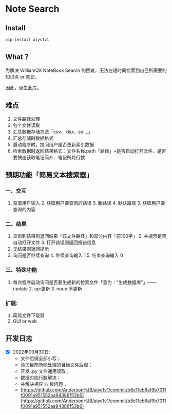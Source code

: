 # Note Search

## Install

```python
pip install aiyc1v1
```

## What？

为解决 WilliamQX NoteBook Search 的困难，无法在短时间检索到自己所需要的知识点 or 笔记。

因此，诞生此库。

## 难点

1. 文件路径处理
2. 各个文件读取
3. 汇总数据存储方法「csv、xlsx、sql...」
4. 汇总存储时数据格式
5. 启动程序时，提问用户是否更新索引数据
6. 检索数据时返回结果格式：文件名称:path「路径」+是否自动打开文件、是否要快速获取笔记简介、笔记所处行数

## 预期功能「简易文本搜索器」

### 一、交互

1. 获取用户输入
    2. 获取用户要查询的路径
        3. 新路径
        4. 默认路径
    3. 获取用户要查询的内容

### 二、结果

1. 查询到结果则返回结果「该文件路径」和部分内容「前100字」
    2. 并提示是否自动打开文件
    3. 打开错误则返回报错信息
2. 无结果则返回提示
3. 询问是否继续查询
    4. 继续查询输入 1
    5. 结束查询输入 0

### 三、特殊功能

1. 每次程序启动询问是否要生成新的检索文件「意为："生成数据库"」——update
    2. up:更新
    3. noup:不更新

### 扩展:

1. 简易文件下载器
2. GUI or web

## 开发日志

- [x] 2022年09月30日:
  - 文件后缀全部小写；
  - 添加目前所能处理的目标文件后缀；
  - 开发 .py 文件通用读取；
  - 数据对应行数解决；
  - 并解决相应 `行` 数问题；
  - [https://github.com/AndersonHJB/aiyc1v1/commit/b8e11eb6af9b7011f0091a951552aa94386f53b6](https://github.com/AndersonHJB/aiyc1v1/commit/b8e11eb6af9b7011f0091a951552aa94386f53b6)
